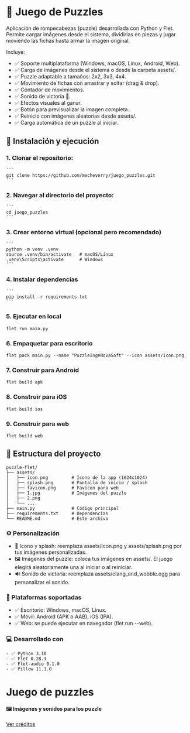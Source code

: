 # 🧩 Juego de Puzzles

Aplicación de rompecabezas (puzzle) desarrollada con Python y Flet.
Permite cargar imágenes desde el sistema, dividirlas en piezas y jugar moviendo las fichas hasta armar la imagen original.

Incluye:
- ✅ Soporte multiplataforma (Windows, macOS, Linux, Android, Web).
- ✅ Carga de imágenes desde el sistema o desde la carpeta assets/.
- ✅ Puzzle adaptable a tamaños: 2x2, 3x3, 4x4.
- ✅ Movimiento de fichas con arrastrar y soltar (drag & drop).
- ✅ Contador de movimientos.
- ✅ Sonido de victoria 🎉.
- ✅ Efectos visuales al ganar.
- ✅ Botón para previsualizar la imagen completa.
- ✅ Reinicio con imágenes aleatorias desde assets/.
- ✅ Carga automática de un puzzle al iniciar.

## 🚀 Instalación y ejecución

### 1.	Clonar el repositorio:
	```
	git clone https://github.com/mecheverry/juego_puzzles.git
	```
### 2.	Navegar al directorio del proyecto:
	```
	cd juego_puzzles
	```
### 3.	Crear entorno virtual (opcional pero recomendado)
    ```
    python -m venv .venv
    source .venv/bin/activate   # macOS/Linux
    .venv\Scripts\activate      # Windows
    ```
### 4.	Instalar dependencias
	```
	pip install -r requirements.txt
	```
### 5. Ejecutar en local
   ```
   flet run main.py
   ```
### 6. Empaquetar para escritorio
   ```
   flet pack main.py --name "PuzzleIngeNovaSoft" --icon assets/icon.png
   ```
### 7. Construir para Android
   ```
   flet build apk
   ```
### 8. Construir para iOS
   ```
   flet build ios
   ```
### 9. Construir para web
   ```
   flet build web
   ```

## 📂 Estructura del proyecto
```
puzzle-flet/
├── assets/
│   ├── icon.png         # Icono de la app (1024x1024)
│   ├── splash.png       # Pantalla de inicio / splash
│   ├── favicon.png      # Favicon para web
│   ├── 1.jpg            # Imágenes del puzzle
│   ├── 2.png
│   └── ...
├── main.py              # Código principal
├── requirements.txt     # Dependencias
└── README.md            # Este archivo
```

### ⚙️ Personalización
- 🎨 Icono y splash: reemplaza assets/icon.png y assets/splash.png por tus imágenes personalizadas.
- 🖼️ Imágenes del puzzle: coloca tus imágenes en assets/. El juego elegirá aleatoriamente una al iniciar o al reiniciar.
- 🔊 Sonido de victoria: reemplaza assets/clang_and_wobble.ogg para personalizar el sonido.

### 📱 Plataformas soportadas
- ✅ Escritorio: Windows, macOS, Linux.
- ✅ Móvil: Android (APK o AAB), iOS (IPA).
- ✅ Web: se puede ejecutar en navegador (flet run --web).

### 💻 Desarrollado con
	- ✅ Python 3.10
	- ✅ Flet 0.28.3
	- ✅ Flet-audio 0.1.0
	- ✅ Pillow 11.1.0

# **Juego de puzzles**

#### **🖼️ Imágenes y sonidos para los puzzle**

[Ver créditos](credits.md)